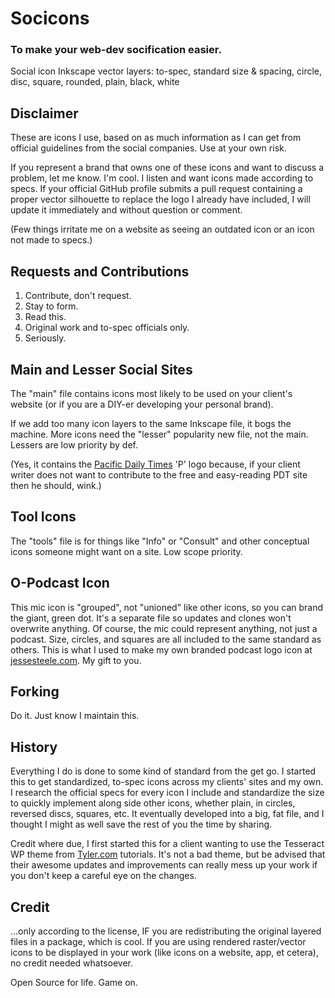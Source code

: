 # Socicons
### To make your web-dev socification easier.
Social icon Inkscape vector layers: to-spec, standard size & spacing, circle, disc, square, rounded, plain, black, white

## Disclaimer
These are icons I use, based on as much information as I can get from official guidelines from the social companies. Use at your own risk.

If you represent a brand that owns one of these icons and want to discuss a problem, let me know. I'm cool. I listen and want icons made according to specs. If your official GitHub profile submits a pull request containing a proper vector silhouette to replace the logo I already have included, I will update it immediately and without question or comment.

(Few things irritate me on a website as seeing an outdated icon or an icon not made to specs.)

## Requests and Contributions
1. Contribute, don't request.
2. Stay to form.
3. Read this.
4. Original work and to-spec officials only.
5. Seriously.

## Main and Lesser Social Sites
The "main" file contains icons most likely to be used on your client's website (or if you are a DIY-er developing your personal brand).

If we add too many icon layers to the same Inkscape file, it bogs the machine. More icons need the "lesser" popularity new file, not the main. Lessers are low priority by def.

(Yes, it contains the [Pacific Daily Times](http://pacificdailytimes.com) 'P' logo because, if your client writer does not want to contribute to the free and easy-reading PDT site then he should, wink.)

## Tool Icons
The "tools" file is for things like "Info" or "Consult" and other conceptual icons someone might want on a site. Low scope priority.

## O-Podcast Icon
This mic icon is "grouped", not "unioned" like other icons, so you can brand the giant, green dot. It's a separate file so updates and clones won't overwrite anything. Of course, the mic could represent anything, not just a podcast. Size, circles, and squares are all included to the same standard as others. This is what I used to make my own branded podcast logo icon at [jessesteele.com](http://jessesteele.com). My gift to you.

## Forking
Do it. Just know I maintain this.

## History
Everything I do is done to some kind of standard from the get go. I started this to get standardized, to-spec icons across my clients' sites and my own. I research the official specs for every icon I include and standardize the size to quickly implement along side other icons, whether plain, in circles, reversed discs, squares, etc. It eventually developed into a big, fat file, and I thought I might as well save the rest of you the time by sharing.

Credit where due, I first started this for a client wanting to use the Tesseract WP theme from [Tyler.com](http://tyler.com) tutorials. It's not a bad theme, but be advised that their awesome updates and improvements can really mess up your work if you don't keep a careful eye on the changes.

## Credit
...only according to the license, IF you are redistributing the original layered files in a package, which is cool. If you are using rendered raster/vector icons to be displayed in your work (like icons on a website, app, et cetera), no credit needed whatsoever.

Open Source for life. Game on.
